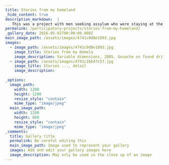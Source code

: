 ```yaml
---
title: Stories from my homeland
_hide_content: true
description_markdown:  |
   This was a project with men seeking assylum who were staying at the time in a detention centre.Participants were asked to think about water using images and text from their native language, a poem, a story or a saying from their culture of origin.For this project I collected driftwood from the coast. I felt this was a way of referencing the coast-line which marks the site of the diasporan experience,particularly significant for this group of participants..
permalink: /participatory-projects/stories-from-my-homeland/
_gallery_date: 2016-05-01T00:00:00.000Z
main_image_path: /assets/images/4741c0d8e1093.jpg
images:            
  - image_path: /assets/images/4741c0d8e1093.jpg
    image_title: Stories from my Homela
    image_description: Variable dimensions, 2005, Gouache on found driftwood - &lt;p&gt;This was a project with men seeking assylum who were staying at the time in a detention centre.Participants were asked to think about water using images and text from their native language, a poem, a story or a saying from their culture of origin.For this project I collected driftwood from the coast. I felt this was a way of referencing the coast-line which marks the site of the diasporan experience,particularly significant for this group of participants.  
  - image_path: /assets/images/4741c1bb47c57.jpg
    image_title: Stories ..., detail
    image_description: 
      
_options:
  image_path:
    width: 1200
    height: 1200
    resize_style: "contain"
    mime_type: "image/jpeg"
  main_image_path:
    width: 1200
    height: 800
    resize_style: "contain"
    mime_type: "image/jpeg"
_comments:
  title: Gallery title
  permalink: Be careful editing this
  main_image_path: Image used to represent your gallery
  images: Add and edit your gallery images here
  image_description: May only be used in the close up of an image
---
```


